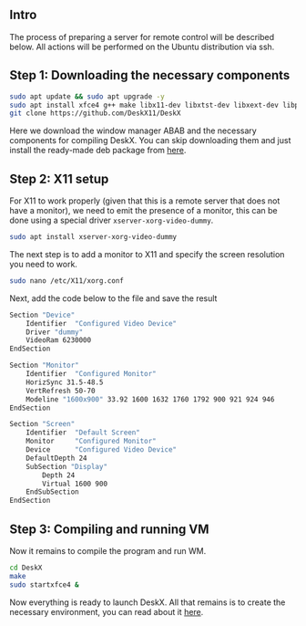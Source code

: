 
## Intro
The process of preparing a server for remote control will be described below. All actions will be performed on the Ubuntu distribution via ssh.

## Step 1: Downloading the necessary components
```bash
sudo apt update && sudo apt upgrade -y
sudo apt install xfce4 g++ make libx11-dev libxtst-dev libxext-dev libportal-dev libpipewire-0.3-dev git libsdl2-dev
git clone https://github.com/DeskX11/DeskX
```
Here we download the window manager ABAB and the necessary components for compiling DeskX. You can skip downloading them and just install the ready-made deb package from [here](https://github.com/DeskX11/DeskX/releases).

## Step 2: X11 setup
For X11 to work properly (given that this is a remote server that does not have a monitor), we need to emit the presence of a monitor, this can be done using a special driver `xserver-xorg-video-dummy`.
```bash
sudo apt install xserver-xorg-video-dummy
```
The next step is to add a monitor to X11 and specify the screen resolution you need to work.
```bash
sudo nano /etc/X11/xorg.conf
```
Next, add the code below to the file and save the result
```bash
Section "Device"
    Identifier  "Configured Video Device"
    Driver "dummy"
    VideoRam 6230000
EndSection

Section "Monitor"
    Identifier  "Configured Monitor"
    HorizSync 31.5-48.5
    VertRefresh 50-70
    Modeline "1600x900" 33.92 1600 1632 1760 1792 900 921 924 946
EndSection

Section "Screen"
    Identifier  "Default Screen"
    Monitor     "Configured Monitor"
    Device      "Configured Video Device"
    DefaultDepth 24
    SubSection "Display"
        Depth 24
        Virtual 1600 900
    EndSubSection
EndSection
```
## Step 3: Compiling and running VM
Now it remains to compile the program and run WM. 
```bash
cd DeskX
make
sudo startxfce4 &
```
Now everything is ready to launch DeskX. All that remains is to create the necessary environment, you can read about it [here](/docs/howtouse.md).